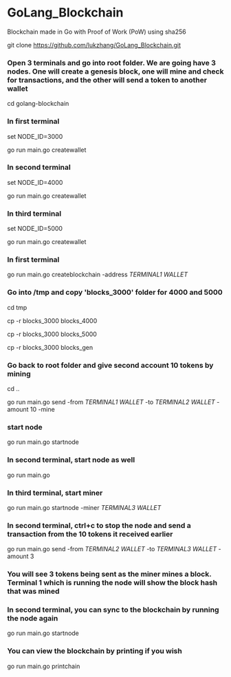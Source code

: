 # GoLang_Blockchain
Blockchain made in Go with Proof of Work (PoW) using sha256


git clone https://github.com/lukzhang/GoLang_Blockchain.git


### Open 3 terminals and go into root folder. We are going have 3 nodes. One will create a genesis block, one will mine and check for transactions, and the other will send a token to another wallet

cd golang-blockchain


### In first terminal

set NODE_ID=3000

go run main.go createwallet


### In second terminal

set NODE_ID=4000

go run main.go createwallet


### In third terminal

set NODE_ID=5000

go run main.go createwallet


### In first terminal

go run main.go createblockchain -address *TERMINAL1 WALLET*
  
  ### Go into /tmp and copy 'blocks_3000' folder for 4000 and 5000
  
  cd tmp
  
  cp -r blocks_3000 blocks_4000
  
  cp -r blocks_3000 blocks_5000
  
  cp -r blocks_3000 blocks_gen
  
  ### Go back to root folder and give second account 10 tokens by mining
  
  cd ..
  
  go run main.go send -from *TERMINAL1 WALLET* -to *TERMINAL2 WALLET* -amount 10 -mine
  
  ### start node
  
  go run main.go startnode
  
  
### In second terminal, start node as well

go run main.go

### In third terminal, start miner

go run main.go startnode -miner *TERMINAL3 WALLET*
  
 ### In second terminal, ctrl+c to stop the node and send a transaction from the 10 tokens it received earlier
 
 go run main.go send -from *TERMINAL2 WALLET* -to *TERMINAL3 WALLET* -amount 3
  
  ### You will see 3 tokens being sent as the miner mines a block. Terminal 1 which is running the node will show the block hash that was mined
  
  ### In second terminal, you can sync to the blockchain by running the node again
  
  go run main.go startnode
  
  ### You can view the blockchain by printing if you wish
  
  go run main.go printchain

